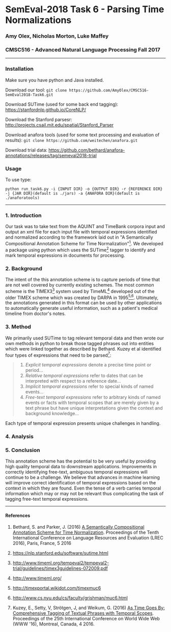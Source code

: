 # SemEval-2018 Task 6 - Parsing Time Normalizations

### Amy Olex, Nicholas Morton, Luke Maffey
### CMSC516 - Advanced Natural Language Processing Fall 2017
---
### Installation
Make sure you have python and Java installed.

Download our tool:
`git clone https://github.com/AmyOlex/CMSC516-SemEval2018-Task6.git`

Download SUTime (used for some back end tagging):
<https://stanfordnlp.github.io/CoreNLP/>

Download the Stanford parsesr:
<http://projects.csail.mit.edu/spatial/Stanford_Parser>

Download anafora tools (used for some text processing and evaluation of results):
`git clone https://github.com/weitechen/anafora.git`

Download trial data:
<https://github.com/bethard/anafora-annotations/releases/tag/semeval2018-trial>



### Usage
To use type:

`python run_task6.py -i {INPUT DIR} -o {OUTPUT DIR} -r {REFERENCE DIR} -j {JAR DIR}(default is ./jars) -a {ANAFORA DIR}(default is ./anaforatools)`

---

### 1.  Introduction
Our task was to take text from the AQUINT and TimeBank corpora input and output an xml file for each input file with temporal expressions identified and normalized according to the framework laid out in "A Semantically Compositional Annotation Scheme for Time Normalization"[<sup>1</sup>](#references).  We developed a package using python which uses the SUTime[<sup>2</sup>](#references) tagger to identify and mark temporal expressions in documents for processing.


### 2.  Background
The intent of the this annotation scheme is to capture periods of time that are not well covered by currently existing schemes.  The most common scheme is the TIMEX3[<sup>3</sup>](#references) system used by TimeML[<sup>4</sup>](#references) developed out of the older TIMEX scheme which was created by DARPA in 1995[<sup>5,6</sup>](#references).  Ultimately, the annotations generated in this format can be used by other applications to automatically generate useful information, such as a patient's medical timeline from doctor's notes. 


### 3.  Method
We primarily used SUTime to tag relevant temporal data and then wrote our own methods in python to break those tagged phrases out into entities which were linked together as described by Bethard.  Kuzey et al identified four types of expressions that need to be parsed[<sup>7</sup>](#references):
> 1. _Explicit temporal expressions_ denote a precise time point or period...
> 2. _Relative temporal expressions_ refer to dates that can be interpreted with respect to a reference date...
> 3. _Implicit temporal expressions_ refer to special kinds of named events...
> 4. _Free-text temporal expressions_ refer to arbitrary kinds of named events or facts with temporal scopes that are merely given by a text phrase but have unique interpretations given the context and background knowledge...

Each type of temporal expression presents unique challenges in handling.

### 4.  Analysis


### 5.  Conclusion
This annotation scheme has the potential to be very useful by providing high quality temporal data to downstream applications.  Improvements in correctly identifying free-text, ambiguous temporal expressions will continue to be a challenge.  We believe that advances in machine learning will improve correct identification of temporal expressions based on the context in which they are found.  Even the tense of a verb carries temporal information which may or may not be relevant thus complicating the task of tagging free-text temporal expressions. 


---
#### References

1. Bethard, S. and Parker, J. (2016) [A Semantically Compositional Annotation Scheme for Time Normalization](http://www.lrec-conf.org/proceedings/lrec2016/pdf/288_Paper.pdf). Proceedings of the Tenth International Conference on Language Resources and Evaluation (LREC 2016), Paris, France, 5 2016

2. <https://nlp.stanford.edu/software/sutime.html>

3. <http://www.timeml.org/tempeval2/tempeval2-trial/guidelines/timex3guidelines-072009.pdf>

4. <http://www.timeml.org/>

5. <http://timexportal.wikidot.com/timexmuc6>

6. <http://www.cs.nyu.edu/cs/faculty/grishman/muc6.html>

7. Kuzey, E., Setty, V, Strötgen, J, and Weikum, G. (2016) [As Time Goes By: Comprehensive Tagging of Textual Phrases with Temporal Scopes](https://dl.acm.org/citation.cfm?id=2883055). Proceedings of the 25th International Conference on World Wide Web (WWW '16), Montreal, Canada, 4 2016.